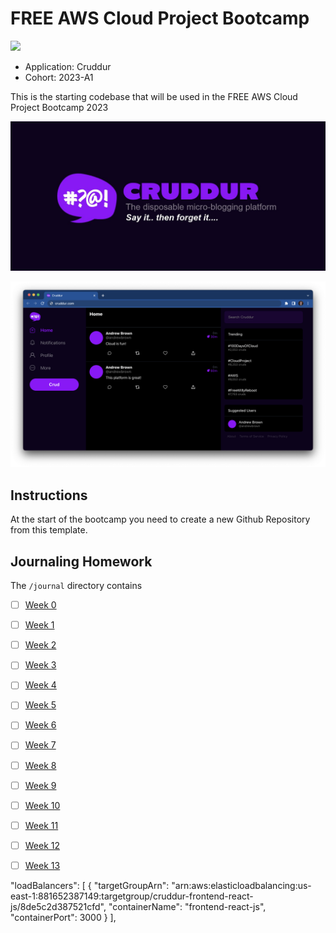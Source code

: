 # FREE AWS Cloud Project Bootcamp
![](https://codebuild.us-east-1.amazonaws.com/badges?uuid=eyJlbmNyeXB0ZWREYXRhIjoidm91aDJWOVk3TEt2TkNicnBMVjJHR2VSK2V4dk8wRWl3RFpIUU5MODduSFgyelZZaTRONjB1L3g0aHJBYkFabUE2L3pYblJwVEdtTkkvcnh0aG5MZXFJPSIsIml2UGFyYW1ldGVyU3BlYyI6IjlTOU44N1hQUkh5bjBSckMiLCJtYXRlcmlhbFNldFNlcmlhbCI6MX0%3D&branch=main)

- Application: Cruddur
- Cohort: 2023-A1

This is the starting codebase that will be used in the FREE AWS Cloud Project Bootcamp 2023

![Cruddur Graphic](_docs/assets/cruddur-banner.jpg)

![Cruddur Screenshot](_docs/assets/cruddur-screenshot.png)

## Instructions

At the start of the bootcamp you need to create a new Github Repository from this template.

## Journaling Homework

The `/journal` directory contains

- [ ] [Week 0](journal/week0.md)
- [ ] [Week 1](journal/week1.md)
- [ ] [Week 2](journal/week2.md)
- [ ] [Week 3](journal/week3.md)
- [ ] [Week 4](journal/week4.md)
- [ ] [Week 5](journal/week5.md)
- [ ] [Week 6](journal/week6.md)
- [ ] [Week 7](journal/week7.md)
- [ ] [Week 8](journal/week8.md)
- [ ] [Week 9](journal/week9.md)
- [ ] [Week 10](journal/week10.md)
- [ ] [Week 11](journal/week11.md)
- [ ] [Week 12](journal/week12.md)
- [ ] [Week 13](journal/week13.md)



"loadBalancers": [
      {
          "targetGroupArn": "arn:aws:elasticloadbalancing:us-east-1:881652387149:targetgroup/cruddur-frontend-react-js/8de5c2d387521cfd",
          "containerName": "frontend-react-js",
          "containerPort": 3000
      }
    ],
